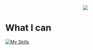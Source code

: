 <div align="center">
  <p>
    <a href="https://github.com/anuraghazra/github-readme-stats">
      <img src="https://github-readme-stats.vercel.app/api?username=dazzy132&count_private=true&show_icons=true&theme=github_dark">
    </a>
  </p>
  <p>
</div>


# What I can
[![My Skills](https://skillicons.dev/icons?i=py,django,fastapi,html,css,js,react,redux,ts,ps,github,mysql,vscode)](https://skillicons.dev)
